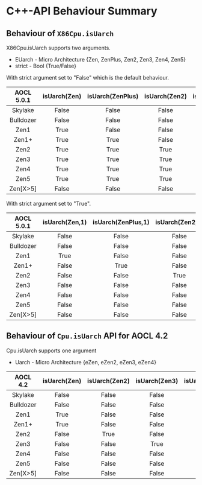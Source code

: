 # C++-API Behaviour Summary

## Behaviour of `X86Cpu.isUarch`
X86Cpu.isUarch supports two arguments.
- EUarch - Micro Architecture {Zen, ZenPlus, Zen2, Zen3, Zen4, Zen5}
- strict - Bool {True/False}

With strict argument set to "False" which is the default behaviour.

| AOCL 5.0.1 | isUarch(Zen) | isUarch(ZenPlus) | isUarch(Zen2) | isUarch(Zen3) | isUarch(Zen4) | isUarch(Zen5) |
| :--------: | :----------: | :--------------: | :-----------: | :-----------: | :-----------: | :-----------: |
|  Skylake   |    False     |      False       |     False     |     False     |     False     |     False     |
| Bulldozer  |    False     |      False       |     False     |     False     |     False     |     False     |
|    Zen1    |     True     |      False       |     False     |     False     |     False     |     False     |
|   Zen1+    |     True     |       True       |     False     |     False     |     False     |     False     |
|    Zen2    |     True     |       True       |     True      |     False     |     False     |     False     |
|    Zen3    |     True     |       True       |     True      |     True      |     False     |     False     |
|    Zen4    |     True     |       True       |     True      |     True      |     True      |     False     |
|    Zen5    |     True     |       True       |     True      |     True      |     True      |     True      |
|  Zen[X>5]  |    False     |      False       |     False     |     False     |     False     |     False     |

With strict argument set to "True".

| AOCL 5.0.1 | isUarch(Zen,1) | isUarch(ZenPlus,1) | isUarch(Zen2,1) | isUarch(Zen3,1) | isUarch(Zen4,1) | isUarch(Zen5,1) |
| :--------: | :------------: | :----------------: | :-------------: | :-------------: | :-------------: | :-------------: |
|  Skylake   |     False      |       False        |      False      |      False      |      False      |      False      |
| Bulldozer  |     False      |       False        |      False      |      False      |      False      |      False      |
|    Zen1    |      True      |       False        |      False      |      False      |      False      |      False      |
|   Zen1+    |     False      |        True        |      False      |      False      |      False      |      False      |
|    Zen2    |     False      |       False        |      True       |      False      |      False      |      False      |
|    Zen3    |     False      |       False        |      False      |      True       |      False      |      False      |
|    Zen4    |     False      |       False        |      False      |      False      |      True       |      False      |
|    Zen5    |     False      |       False        |      False      |      False      |      False      |      True       |
|  Zen[X>5]  |     False      |       False        |      False      |      False      |      False      |      False      |

## Behaviour of `Cpu.isUarch` API for AOCL 4.2

Cpu.isUarch supports one argument

- Uarch - Micro Architecture {eZen, eZen2, eZen3, eZen4}

| AOCL 4.2  | isUarch(Zen) | isUarch(Zen2) | isUarch(Zen3) | isUarch(Zen4) |
| :-------: | :----------: | :-----------: | :-----------: | :-----------: |
|  Skylake  |    False     |     False     |     False     |     False     |
| Bulldozer |    False     |     False     |     False     |     False     |
|   Zen1    |     True     |     False     |     False     |     False     |
|   Zen1+   |     True     |     False     |     False     |     False     |
|   Zen2    |    False     |     True      |     False     |     False     |
|   Zen3    |    False     |     False     |     True      |     False     |
|   Zen4    |    False     |     False     |     False     |     True      |
|   Zen5    |    False     |     False     |     False     |     True      |
| Zen[X>5]  |    False     |     False     |     False     |     True      |
